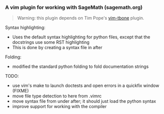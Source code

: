 ### A vim plugin for working with SageMath (sagemath.org)

> Warning: this plugin depends on Tim Pope's
> [vim-tbone](https://github.com/tpope/vim-tbone) plugin.

Syntax highlighting:

- Uses the default syntax highlighting for python files, except that the
  docstrings use some RST highlighting
- This is done by creating a syntax file in after

Folding:

- modified the standard python folding to fold documentation strings

TODO:

- use vim's make to launch doctests and open errors in a quickfix window (FIXME)
- move file type detection to here from .vimrc
- move syntax file from under after; it should just load the python syntax
- improve support for working with the compiler
